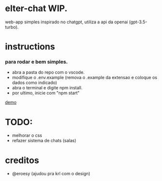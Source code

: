 # elter-chat WIP.
 web-app simples inspirado no chatgpt, utiliza a api da openai (gpt-3.5-turbo).
 
# instructions
### para rodar e bem simples.

- abra a pasta do repo com o vscode.
- modifique o .env.example (remova o .example da extensao e coloque os dados como indicado)
- abra o terminal e digite npm install.
- por ultimo, inicie com "npm start"

[demo](https://streamable.com/itr8nc)

# TODO:
- melhorar o css
- refazer sistema de chats (salas)

# creditos
- @eroesy (ajudou pra krl com o design)
